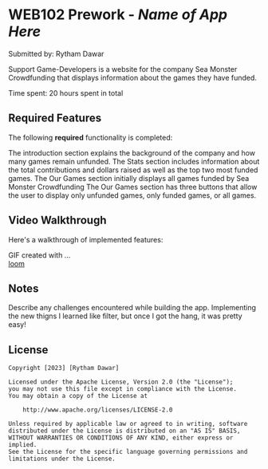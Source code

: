 # WEB102 Prework - *Name of App Here*

Submitted by: Rytham Dawar

Support Game-Developers is a website for the company Sea Monster Crowdfunding that displays information about the games they have funded.

Time spent: 20 hours spent in total

## Required Features

The following **required** functionality is completed:

The introduction section explains the background of the company and how many games remain unfunded.
The Stats section includes information about the total contributions and dollars raised as well as the top two most funded games.
The Our Games section initially displays all games funded by Sea Monster Crowdfunding
The Our Games section has three buttons that allow the user to display only unfunded games, only funded games, or all games.

## Video Walkthrough

Here's a walkthrough of implemented features:
<!-- Replace this with whatever GIF tool you used! -->
GIF created with ...  
[loom](https://www.loom.com/share/5b74473a26df4975ace9801f1d44caae?sid=0b3b4daa-ebf9-4b5d-a2c9-704001b121e1)
<!-- Recommended tools:
[Kap](https://getkap.co/) for macOS
[ScreenToGif](https://www.screentogif.com/) for Windows
[peek](https://github.com/phw/peek) for Linux. -->

## Notes

Describe any challenges encountered while building the app.
Implementing the new thigns I learned like filter, but once I got the hang, it was pretty easy!
## License

    Copyright [2023] [Rytham Dawar]

    Licensed under the Apache License, Version 2.0 (the "License");
    you may not use this file except in compliance with the License.
    You may obtain a copy of the License at

        http://www.apache.org/licenses/LICENSE-2.0

    Unless required by applicable law or agreed to in writing, software
    distributed under the License is distributed on an "AS IS" BASIS,
    WITHOUT WARRANTIES OR CONDITIONS OF ANY KIND, either express or implied.
    See the License for the specific language governing permissions and
    limitations under the License.
